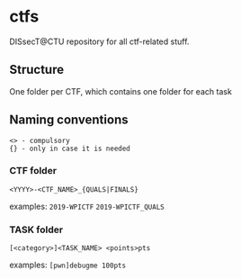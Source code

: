 # ctfs

DISsecT@CTU repository for all ctf-related stuff.

## Structure
One folder per CTF, which contains one folder for each task

## Naming conventions
```
<> - compulsory
{} - only in case it is needed
```

### CTF folder
`<YYYY>-<CTF_NAME>_{QUALS|FINALS}`

examples:
`2019-WPICTF`
`2019-WPICTF_QUALS`


### TASK folder
`[<category>]<TASK_NAME> <points>pts` 

examples:
`[pwn]debugme 100pts`

